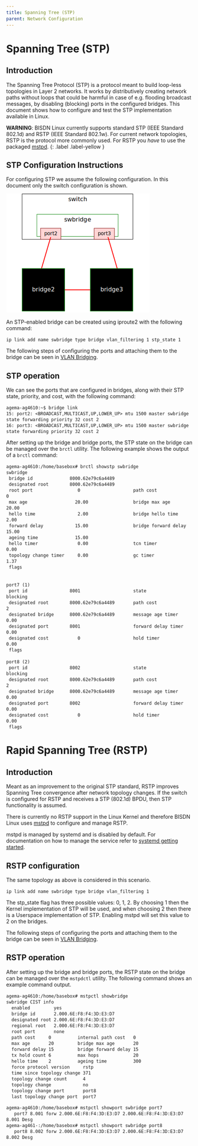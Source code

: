 ```yaml
---
title: Spanning Tree (STP)
parent: Network Configuration
---
```


# Spanning Tree (STP)

## Introduction

The Spanning Tree Protocol (STP) is a protocol meant to build loop-less topologies in Layer 2 networks. It works by distributively creating network paths without loops that could be harmful in case of e.g. flooding broadcast messages, by disabling (blocking) ports in the configured bridges. This document shows how to configure and test the STP implementation available in Linux.

**WARNING**: BISDN Linux currently supports standard STP (IEEE Standard 802.1d) and RSTP (IEEE Standard 802.1w). For current network topologies, RSTP is the protocol more commonly used. For RSTP you *have* to use the packaged [mstpd](https://github.com/mstpd/mstpd).
{: .label .label-yellow }

## STP Configuration Instructions

For configuring STP we assume the following configuration. In this document only the switch configuration is shown.

![Topology](/assets/img/stp-topology.png)

An STP-enabled bridge can be created using iproute2 with the following command:

```
ip link add name swbridge type bridge vlan_filtering 1 stp_state 1
```

The following steps of configuring the ports and attaching them to the bridge can be seen in [VLAN Bridging](network_configuration/vlan_bridging.html#vlan-bridging-8021q).

## STP operation

We can see the ports that are configured in bridges, along with their STP state, priority, and cost, with the following command:

```
agema-ag4610:~$ bridge link
15: port2: <BROADCAST,MULTICAST,UP,LOWER_UP> mtu 1500 master swbridge state forwarding priority 32 cost 2
16: port3: <BROADCAST,MULTICAST,UP,LOWER_UP> mtu 1500 master swbridge state forwarding priority 32 cost 2
```

After setting up the bridge and bridge ports, the STP state on the bridge can be managed over the `brctl` utility. The following example shows the output of a `brctl` command:

```
agema-ag4610:/home/basebox# brctl showstp swbridge
swbridge
 bridge id              8000.62e79c6a4489
 designated root        8000.62e79c6a4489
 root port                 0                    path cost                  0
 max age                  20.00                 bridge max age            20.00
 hello time                2.00                 bridge hello time          2.00
 forward delay            15.00                 bridge forward delay      15.00
 ageing time              15.00
 hello timer               0.00                 tcn timer                  0.00
 topology change timer     0.00                 gc timer                   1.37
 flags


port7 (1)
 port id                8001                    state                  blocking
 designated root        8000.62e79c6a4489       path cost                  2
 designated bridge      8000.62e79c6a4489       message age timer          0.00
 designated port        8001                    forward delay timer        0.00
 designated cost           0                    hold timer                 0.00
 flags

port8 (2)
 port id                8002                    state                  blocking
 designated root        8000.62e79c6a4489       path cost                  2
 designated bridge      8000.62e79c6a4489       message age timer          0.00
 designated port        8002                    forward delay timer        0.00
 designated cost           0                    hold timer                 0.00
 flags

```

# Rapid Spanning Tree (RSTP)

## Introduction 

Meant as an improvement to the original STP standard, RSTP improves Spanning Tree convergence after network topology changes. If the switch is configured for RSTP and receives a STP (802.1d) BPDU, then STP functionality is assumed.

There is currently no RSTP support in the Linux Kernel and therefore BISDN Linux uses [mstpd](https://github.com/mstpd/mstpd) to configure and manage RSTP.

mstpd is managed by systemd and is disabled by default. For documentation on how to manage the service refer to [systemd getting started](https://docs.bisdn.de/getting_started/configure_baseboxd.html#getting-started).

## RSTP configuration

The same topology as above is considered in this scenario.

```
ip link add name swbridge type bridge vlan_filtering 1
```

The stp_state flag has three possible values: 0, 1, 2. By choosing 1 then the Kernel implementation of STP will be used, and when choosing 2 then there is a Userspace implementation of STP. Enabling mstpd will set this value to 2 on the bridges.

The following steps of configuring the ports and attaching them to the bridge can be seen in [VLAN Bridging](network_configuration/vlan_bridging.html#vlan-bridging-8021q).

## RSTP operation

After setting up the bridge and bridge ports, the RSTP state on the bridge can be managed over the `mstpdctl` utility. The following command shows an example command output.

```
agema-ag4610:/home/basebox# mstpctl showbridge
swbridge CIST info
  enabled         yes
  bridge id       2.000.6E:F8:F4:3D:E3:D7
  designated root 2.000.6E:F8:F4:3D:E3:D7
  regional root   2.000.6E:F8:F4:3D:E3:D7
  root port       none
  path cost     0          internal path cost   0
  max age       20         bridge max age       20
  forward delay 15         bridge forward delay 15
  tx hold count 6          max hops             20
  hello time    2          ageing time          300
  force protocol version     rstp
  time since topology change 371
  topology change count      4
  topology change            no
  topology change port       port8
  last topology change port  port7
```

```
agema-ag4610:/home/basebox# mstpctl showport swbridge port7
   port7 8.001 forw 2.000.6E:F8:F4:3D:E3:D7 2.000.6E:F8:F4:3D:E3:D7 8.001 Desg
agema-ag461-:/home/basebox# mstpctl showport swbridge port8
   port8 8.002 forw 2.000.6E:F8:F4:3D:E3:D7 2.000.6E:F8:F4:3D:E3:D7 8.002 Desg
```

